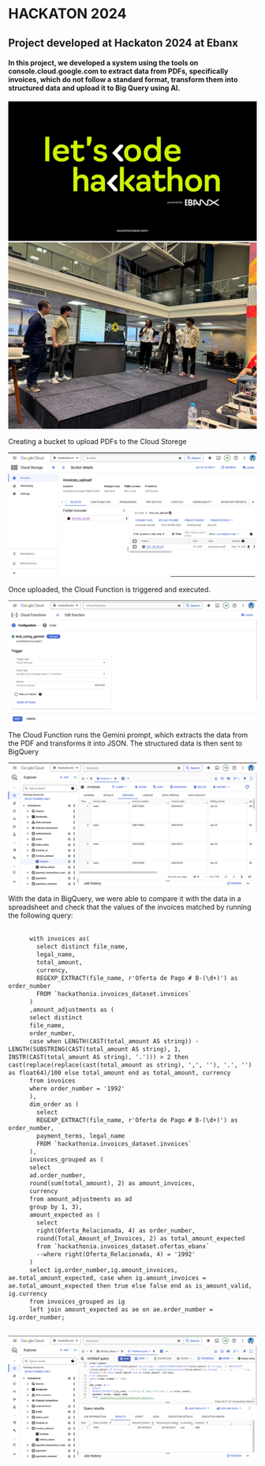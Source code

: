 # HACKATON 2024
## Project developed at Hackaton 2024 at Ebanx
#### In this project, we developed a system using the tools on console.cloud.google.com to extract data from PDFs, specifically invoices, which do not follow a standard format, transform them into structured data and upload it to Big Query using AI. 
<img src="logo_hackaton.jpeg">
<img src="apresentacao.jpg">
<p>Creating a bucket to upload PDFs to the Cloud Storege</p>
<img src="invoices_upload.png">
<p>Once uploaded, the Cloud Function is triggered and executed.</p>
<img src="cloud_function.png">
<p>The Cloud Function runs the Gemini prompt, which extracts the data from the PDF and transforms it into JSON. The structured data is then sent to BigQuery</p>
<img src="bigquery.png">
<p>With the data in BigQuery, we were able to compare it with the data in a spreadsheet and check that the values of the invoices matched by running the following query:</p>

<pre>
  <code>
      with invoices as(
        select distinct file_name,
        legal_name,
        total_amount,
        currency,
        REGEXP_EXTRACT(file_name, r'Oferta de Pago # B-(\d+)') as order_number
        FROM `hackathonia.invoices_dataset.invoices`
      )
      ,amount_adjustments as (
      select distinct
      file_name,
      order_number,
      case when LENGTH(CAST(total_amount AS string)) - LENGTH(SUBSTRING(CAST(total_amount AS string), 1, INSTR(CAST(total_amount AS string), '.'))) > 2 then cast(replace(replace(cast(total_amount as string), ',', ''), '.', '') as float64)/100 else total_amount end as total_amount, currency
      from invoices
      where order_number = '1992'
      ),
      dim_order as (
        select
        REGEXP_EXTRACT(file_name, r'Oferta de Pago # B-(\d+)') as order_number,
        payment_terms, legal_name
        FROM `hackathonia.invoices_dataset.invoices`
      ),
      invoices_grouped as (
      select 
      ad.order_number, 
      round(sum(total_amount), 2) as amount_invoices,
      currency
      from amount_adjustments as ad
      group by 1, 3),
      amount_expected as (
        select 
        right(Oferta_Relacionada, 4) as order_number,
        round(Total_Amount_of_Invoices, 2) as total_amount_expected
        from `hackathonia.invoices_dataset.ofertas_ebanx`
        --where right(Oferta_Relacionada, 4) = '1992'
      )
      select ig.order_number,ig.amount_invoices, ae.total_amount_expected, case when ig.amount_invoices = ae.total_amount_expected then true else false end as is_amount_valid, ig.currency
      from invoices_grouped as ig
      left join amount_expected as ae on ae.order_number = ig.order_number;
 </code>
</pre>
<img src="query.png">

